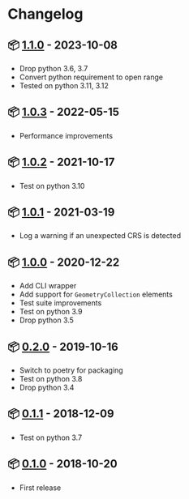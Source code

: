 # Changelog

## 📦 [1.1.0](https://pypi.org/project/geojson-rewind/1.1.0/) - 2023-10-08

* Drop python 3.6, 3.7
* Convert python requirement to open range
* Tested on python 3.11, 3.12

## 📦 [1.0.3](https://pypi.org/project/geojson-rewind/1.0.3/) - 2022-05-15

* Performance improvements

## 📦 [1.0.2](https://pypi.org/project/geojson-rewind/1.0.2/) - 2021-10-17

* Test on python 3.10

## 📦 [1.0.1](https://pypi.org/project/geojson-rewind/1.0.1/) - 2021-03-19

* Log a warning if an unexpected CRS is detected

## 📦 [1.0.0](https://pypi.org/project/geojson-rewind/1.0.0/) - 2020-12-22

* Add CLI wrapper
* Add support for `GeometryCollection` elements
* Test suite improvements
* Test on python 3.9
* Drop python 3.5

## 📦 [0.2.0](https://pypi.org/project/geojson-rewind/0.2.0/) - 2019-10-16

* Switch to poetry for packaging
* Test on python 3.8
* Drop python 3.4

## 📦 [0.1.1](https://pypi.org/project/geojson-rewind/0.1.1/) - 2018-12-09

* Test on python 3.7

## 📦 [0.1.0](https://pypi.org/project/geojson-rewind/0.1.0/) - 2018-10-20

* First release
